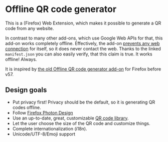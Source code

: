 # Offline QR code generator

This is a (Firefox) Web Extension, which makes it possible to generate a QR code from any website.

In contrast to many other add-ons, which use Google Web APIs for that, this add-on works completely offline.
Effectively, the add-on [prevents any web connection](manifest.json#L20) for itself, so it does never contact the web. Thanks to the linked `manifest.json` you can also easily verify, that this claim is true. It works offline! Always.

It is inspired by [the old Offline QR code generator add-on](https://github.com/catholicon/OfflineQR) for Firefox before v57.

## Design goals
* Put privacy first! Privacy should be the default, so it is generating QR codes offline.
* Follow [Firefox Photon Design](https://design.firefox.com/photon/welcome.html)
* Use an up-to-date, great, customizable [QR code library](https://larsjung.de/kjua/).
* Let the user choose the size of the QR code and customize things.
* Complete internationalization (i18n).
* Unicode/UTF-8/Emoji support
